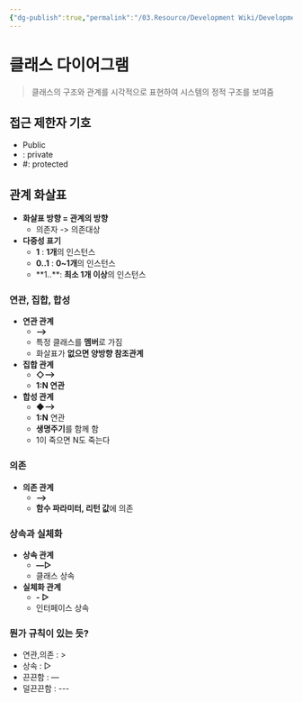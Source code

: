 ```yaml
---
{"dg-publish":true,"permalink":"/03.Resource/Development Wiki/Development Wiki (Sources)/UML - 클래스 다이어그램/","noteIcon":"","created":"2024-10-13T15:17:23.000+09:00","updated":"2025-07-20T02:12:40.987+09:00"}
---
```


# 클래스 다이어그램

> 클래스의 구조와 관계를 시각적으로 표현하여 시스템의 정적 구조를 보여줌

## 접근 제한자 기호

- Public
- : private
- #: protected

## 관계 화살표

- **화살표 방향 = 관계의 방향**
    - 의존자 -> 의존대상
- **다중성 표기**
    - **1** : **1개**의 인스턴스
    - **0..1** : **0~1개**의 인스턴스
    - **1..\**: **최소 1개 이상**의 인스턴스

### 연관, 집합, 합성

- **연관 관계**
    - **—>**
    - 특정 클래스를 **멤버**로 가짐
    - 화살표가 **없으면 양방향 참조관계**
- **집합 관계**
    - **◇—>**
    - **1:N 연관**
- **합성 관계**
    - **◆—>**
    - **1:N** 연관
    - **생명주기**를 함께 함
    - 1이 죽으면 N도 죽는다

### 의존

- **의존 관계**
    - **-->**
    - **함수 파라미터, 리턴 값**에 의존

### 상속과 실체화

- **상속 관계**
    - **—▷**
    - 클래스 상속
- **실체화 관계**
    - **- ▷**
    - 인터페이스 상속

### 뭔가 규칙이 있는 듯?

- 연관,의존 : >
- 상속 : ▷
- 끈끈함 : —
- 덜끈끈함 : ---
